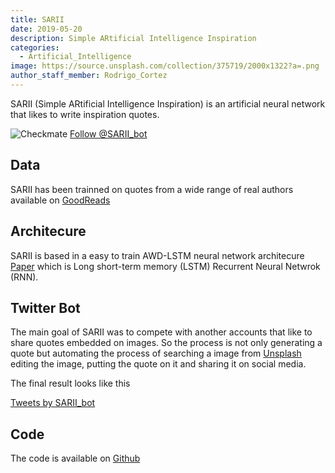 ```yaml
---
title: SARII
date: 2019-05-20
description: Simple ARtificial Intelligence Inspiration
categories:
  - Artificial_Intelligence
image: https://source.unsplash.com/collection/375719/2000x1322?a=.png
author_staff_member: Rodrigo_Cortez
---
```


SARII (Simple ARtificial Intelligence Inspiration) is an artificial neural network that likes to write inspiration quotes.

![Checkmate](https://pbs.twimg.com/profile_images/1247797253097414656/6K8-9JfP_400x400.jpg)
<a href="https://twitter.com/SARII_bot?ref_src=twsrc%5Etfw" class="twitter-follow-button" data-show-count="false">Follow @SARII_bot</a><script async src="https://platform.twitter.com/widgets.js" charset="utf-8"></script>

## Data

SARII has been trainned on quotes from a wide range of real authors available on [GoodReads](https://goodreads.com)

## Architecure 

SARII is based in a easy to train AWD-LSTM neural network architecure [Paper](https://arxiv.org/pdf/1708.02182.pdf) which is Long short-term memory (LSTM) Recurrent Neural Netwrok (RNN).

## Twitter Bot

The main goal of SARII was to compete with another accounts that like to share quotes embedded on images. So the process is not only generating a quote but automating the process of searching a image from [Unsplash](https://unsplash.com) editing the image, putting the quote on it and sharing it on social media.

The final result looks like this

<a class="twitter-timeline" href="https://twitter.com/SARII_bot?ref_src=twsrc%5Etfw">Tweets by SARII_bot</a> <script async src="https://platform.twitter.com/widgets.js" charset="utf-8"></script>

## Code

The code is available on [Github](https://github.com/roicort/sarii)